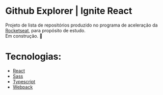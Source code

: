# Github Explorer | Ignite React

Projeto de lista de repositórios produzido no programa de aceleração da <a href="https://github.com/Rocketseat">Rocketseat</a>, para propósito de estudo.
<br>
Em construção. :construction:

# Tecnologias:
- <a href="https://reactjs.org/">React</a>
- <a href="https://sass-lang.com/">Sass</a>
- <a href="https://www.typescriptlang.org/">Typescript</a>
- <a href="https://webpack.js.org/">Webpack</a>